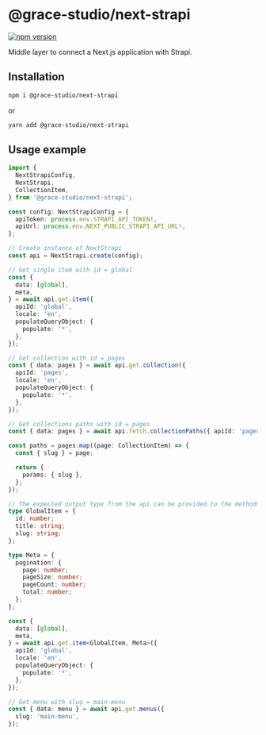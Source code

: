 # @grace-studio/next-strapi

[![npm version](https://badge.fury.io/js/@grace-studio%2Fnext-strapi.svg)](https://badge.fury.io/js/@grace-studio%2Fnext-strapi)

Middle layer to connect a Next.js application with Strapi.

## Installation

```bash
npm i @grace-studio/next-strapi
```

or

```bash
yarn add @grace-studio/next-strapi
```

## Usage example

```ts
import {
  NextStrapiConfig,
  NextStrapi,
  CollectionItem,
} from '@grace-studio/next-strapi';

const config: NextStrapiConfig = {
  apiToken: process.env.STRAPI_API_TOKEN!,
  apiUrl: process.env.NEXT_PUBLIC_STRAPI_API_URL!,
};

// Create instance of NextStrapi
const api = NextStrapi.create(config);

// Get single item with id = global
const {
  data: [global],
  meta,
} = await api.get.item({
  apiId: 'global',
  locale: 'en',
  populateQueryObject: {
    populate: '*',
  },
});

// Get collection with id = pages
const { data: pages } = await api.get.collection({
  apiId: 'pages',
  locale: 'en',
  populateQueryObject: {
    populate: '*',
  },
});

// Get collections paths with id = pages
const { data: pages } = await api.fetch.collectionPaths({ apiId: 'pages' });

const paths = pages.map((page: CollectionItem) => {
  const { slug } = page;

  return {
    params: { slug },
  };
});

// The expected output type from the api can be provided to the methods
type GlobalItem = {
  id: number;
  title: string;
  slug: string;
};

type Meta = {
  pagination: {
    page: number;
    pageSize: number;
    pageCount: number;
    total: number;
  };
};

const {
  data: [global],
  meta,
} = await api.get.item<GlobalItem, Meta>({
  apiId: 'global',
  locale: 'en',
  populateQueryObject: {
    populate: '*',
  },
});

// Get menu with slug = main-menu
const { data: menu } = await api.get.menus({
  slug: 'main-menu',
});
```
